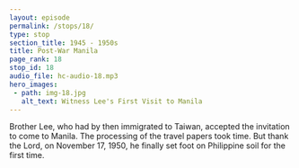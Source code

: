 ```yaml
---
layout: episode
permalink: /stops/18/
type: stop
section_title: 1945 - 1950s
title: Post-War Manila
page_rank: 18
stop_id: 18
audio_file: hc-audio-18.mp3
hero_images:
 - path: img-18.jpg
   alt_text: Witness Lee's First Visit to Manila
---
```


Brother Lee, who had by then immigrated to Taiwan, accepted the invitation to come to Manila. The processing of the travel papers took time. But thank the Lord, on November 17, 1950, he finally set foot on Philippine soil for the first time.

<!--- TRANSCRIPT
At that time, Brother Lee was already in Taiwan. In 1949, when it became apparent that the Communists would prevail in China, Brother Nee insisted that Brother Lee emigrate to carry on their work in Taiwan and throughout the Far East; Brother Lee agreed. 

Meanwhile, in 1946, the Philippines had also become an independent country, and the Philippine government restricted the entry of Chinese citizens. Therefore, it was difficult for Chinese people to obtain a visa. 

It was not until the end of 1950 that the travel papers of Brother Lee were successfully processed, and a visa was obtained. Thus, on November 17, 1950, Witness Lee finally set foot on Philippine soil for the first time.

Initially, Brother Lee was given hospitality at the meeting hall in Soler Street. However, due to the presence of many mosquitoes and insects, on the third day of his visit, Brother Lee contracted a severe case of dysentery and was rushed to the emergency ward. By the Lord’s mercy, he recovered. 
-->